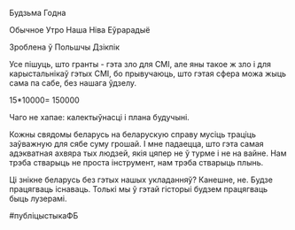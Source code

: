 Будзьма
Годна

Обычное Утро
Наша Ніва
Еўрарадыё

Зроблена ў Польшчы
Дзікпік


Усе пішуць, што гранты - гэта зло для СМІ, але яны такое ж зло і для карыстальнікаў гэтых СМІ, бо прывучаюць, што гэтая сфера можа жыць сама па сабе, без нашага ўдзелу. 

15*10000= 150000

Чаго не хапае: калектыўнасці і плана будучыні.

Кожны свядомы беларусь на беларускую справу мусіць траціць заўважную для сябе суму грошай. І мне падаецца, што гэта самая адэкватная ахвяра тых людзей, якія цяпер не ў турме і не на вайне. 
Нам трэба стварыць не проста інструмент, нам трэба стварыць плынь. 

Ці знікне беларусь без гэтых нашых укладанняў? Канешне, не. Будзе працягваць існаваць. Толькі мы ў гэтай гісторыі будзем працягваць быць лузерамі. 

#публіцыстыкаФБ 
